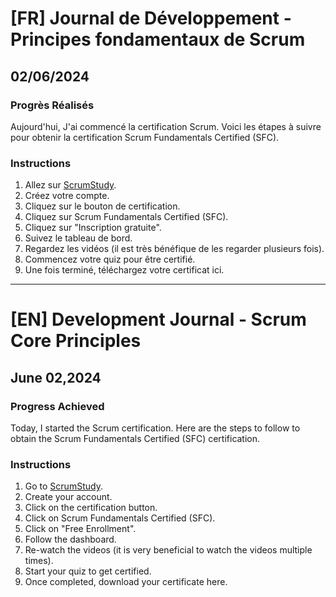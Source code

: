 # [FR] Journal de Développement - Principes fondamentaux de Scrum

## 02/06/2024

### Progrès Réalisés

Aujourd'hui, J'ai commencé la certification Scrum. Voici les étapes à suivre pour obtenir la certification Scrum Fundamentals Certified (SFC).

### Instructions

1. Allez sur [ScrumStudy](https://www.scrumstudy.com/).
2. Créez votre compte.
3. Cliquez sur le bouton de certification.
4. Cliquez sur Scrum Fundamentals Certified (SFC).
5. Cliquez sur "Inscription gratuite".
6. Suivez le tableau de bord.
7. Regardez les vidéos (il est très bénéfique de les regarder plusieurs fois).
8. Commencez votre quiz pour être certifié.
9. Une fois terminé, téléchargez votre certificat ici.

---

# [EN] Development Journal - Scrum Core Principles

## June 02,2024

### Progress Achieved

Today, I started the Scrum certification. Here are the steps to follow to obtain the Scrum Fundamentals Certified (SFC) certification.

### Instructions

1. Go to [ScrumStudy](https://www.scrumstudy.com/).
2. Create your account.
3. Click on the certification button.
4. Click on Scrum Fundamentals Certified (SFC).
5. Click on "Free Enrollment".
6. Follow the dashboard.
7. Re-watch the videos (it is very beneficial to watch the videos multiple times).
8. Start your quiz to get certified.
9. Once completed, download your certificate here.
